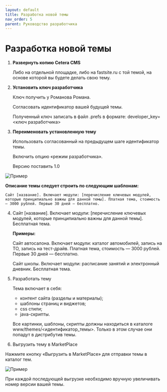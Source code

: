 ```yaml
---
layout: default
title: Разработка новой темы
nav_order: 5
parent: Руководство разработчика
---
```


# Разработка новой темы

1. **Развернуть копию Cetera CMS**

	Либо на отдельной площадке, либо на fastsite.ru с той темой, на основе которой вы будете делать свою тему.

2. **Установить ключ разработчика**

	Ключ получить у Романова Романа.

	Согласовать идентификатор вашей будущей темы.

	Полученный ключ записать в файл .prefs в формате: developer_key=<ключ разработчика>

3. **Переименовать установленную тему**

	Использовать согласованный на предыдущем шаге идентификатор темы.

	Включить опцию «режим разработчика».

	Версию поставить 1.0

![Пример]({{site.baseurl}}/images/primer-1.png)

**Описание темы следует строить по следующим шаблонам:**

	Сайт [название]. Включает модули: [перечисление ключевых модулей, которые принципиально важны для данной темы]. Платная тема, стоимость — 3000 рублей. Первые 30 дней — бесплатно.

4. Сайт [название]. Включает модули: [перечисление ключевых модулей, которые принципиально важны для данной темы]. Бесплатная тема.

	**Примеры:**

	Сайт автосалона. Включает модули: каталог автомобилей, запись на ТО, запись на тест-драйв. Платная тема, стоимость — 3000 рублей. Первые 30 дней — бесплатно.

	Сайт школы. Включает модули: расписание занятий и электронный дневник. Бесплатная тема.

5. Разработать тему

	Тема включает в себя:

	* контент сайта (разделы и материалы);
	* шаблоны страниц и виджетов;
	* css стили;
	* java-скрипты.

	Все картинки, шаблоны, скрипты должны находиться в каталоге www/themes/<идентификатор_темы>. Только в этом случае они попадут в дистрибутив темы.

6. Выгрузить тему в MarketPlace

Нажмите кнопку «Выгрузить в MarketPlace» для отправки темы в каталог тем.

![Пример]({{site.baseurl}}/images/primer-2.png)

При каждой последующей выгрузке необходимо вручную увеличивать номер версии вашей темы.